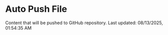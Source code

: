 # Auto Push File

Content that will be pushed to GitHub repository.
Last updated: 08/13/2025, 01:54:35 AM
